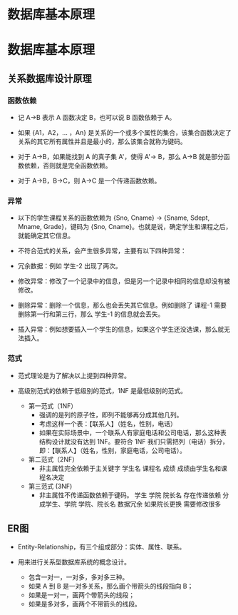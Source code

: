 # 数据库基本原理

# 数据库基本原理

## 关系数据库设计原理


### 函数依赖
+ 记 A->B 表示 A 函数决定 B，也可以说 B 函数依赖于 A。

+ 如果 {A1，A2，... ，An} 是关系的一个或多个属性的集合，该集合函数决定了关系的其它所有属性并且是最小的，那么该集合就称为键码。

+ 对于 A->B，如果能找到 A 的真子集 A'，使得 A'-> B，那么 A->B 就是部分函数依赖，否则就是完全函数依赖。

+ 对于 A->B，B->C，则 A->C 是一个传递函数依赖。


### 异常
+ 以下的学生课程关系的函数依赖为 {Sno, Cname} -> {Sname, Sdept, Mname, Grade}，键码为 {Sno, Cname}。也就是说，确定学生和课程之后，就能确定其它信息。

+ 不符合范式的关系，会产生很多异常，主要有以下四种异常：

+ 冗余数据：例如 学生-2 出现了两次。

+ 修改异常：修改了一个记录中的信息，但是另一个记录中相同的信息却没有被修改。

+ 删除异常：删除一个信息，那么也会丢失其它信息。例如删除了 课程-1 需要删除第一行和第三行，那么 学生-1 的信息就会丢失。

+ 插入异常：例如想要插入一个学生的信息，如果这个学生还没选课，那么就无法插入。

### 范式
+ 范式理论是为了解决以上提到四种异常。

+ 高级别范式的依赖于低级别的范式，1NF 是最低级别的范式。
  + 第一范式（1NF）
    + 强调的是列的原子性，即列不能够再分成其他几列。 
    + 考虑这样一个表：【联系人】（姓名，性别，电话） 
    + 如果在实际场景中，一个联系人有家庭电话和公司电话，那么这种表结构设计就没有达到 1NF。要符合 1NF 我们只需把列（电话）拆分，即：【联系人】（姓名，性别，家庭电话，公司电话）。
  + 第二范式（2NF）
    + 非主属性完全依赖于主关键字
      学生名 课程名 成绩
      成绩由学生名和课程名决定
  + 第三范式 (3NF)
    + 非主属性不传递函数依赖于键码。
      学生 学院 院长名  存在传递依赖  分成学生、学院 学院、院长名
      数据冗余 如果院长更换 需要修改很多

## ER图

+ Entity-Relationship，有三个组成部分：实体、属性、联系。

+ 用来进行关系型数据库系统的概念设计。
  + 包含一对一，一对多，多对多三种。
  + 如果 A 到 B 是一对多关系，那么画个带箭头的线段指向 B；
  + 如果是一对一，画两个带箭头的线段；
  + 如果是多对多，画两个不带箭头的线段。